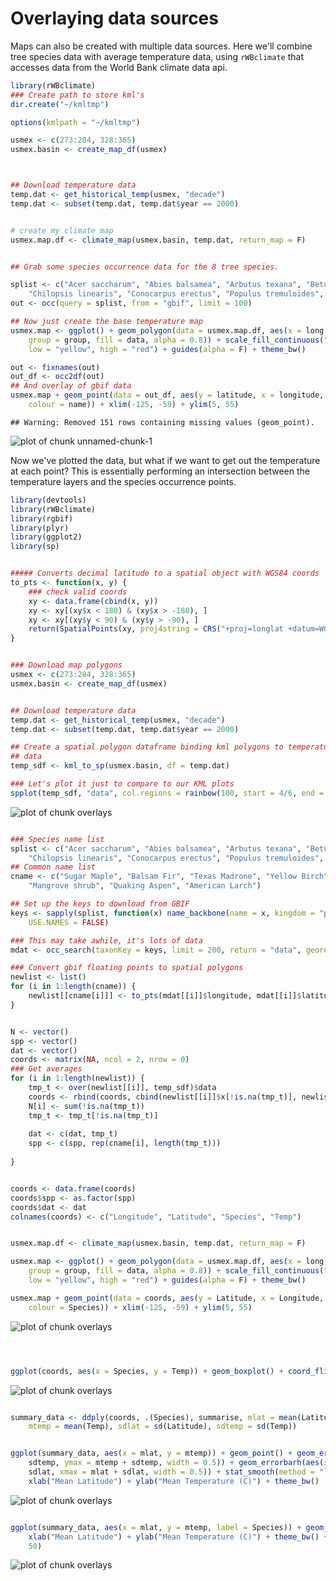 Overlaying data sources
========================================================

Maps can also be created with multiple data sources.  Here we'll combine tree species data with average temperature data, using  `rWBclimate` that accesses data from the World Bank climate data api.


```r
library(rWBclimate)
### Create path to store kml's
dir.create("~/kmltmp")
```


```r
options(kmlpath = "~/kmltmp")

usmex <- c(273:284, 328:365)
usmex.basin <- create_map_df(usmex)
```

```r


## Download temperature data
temp.dat <- get_historical_temp(usmex, "decade")
temp.dat <- subset(temp.dat, temp.dat$year == 2000)


# create my climate map
usmex.map.df <- climate_map(usmex.basin, temp.dat, return_map = F)


## Grab some species occurrence data for the 8 tree species.

splist <- c("Acer saccharum", "Abies balsamea", "Arbutus texana", "Betula alleghaniensis", 
    "Chilopsis linearis", "Conocarpus erectus", "Populus tremuloides", "Larix laricina")
out <- occ(query = splist, from = "gbif", limit = 100)

## Now just create the base temperature map
usmex.map <- ggplot() + geom_polygon(data = usmex.map.df, aes(x = long, y = lat, 
    group = group, fill = data, alpha = 0.8)) + scale_fill_continuous("Average annual \n temp: 1990-2000", 
    low = "yellow", high = "red") + guides(alpha = F) + theme_bw()

out <- fixnames(out)
out_df <- occ2df(out)
## And overlay of gbif data
usmex.map + geom_point(data = out_df, aes(y = latitude, x = longitude, group = name, 
    colour = name)) + xlim(-125, -59) + ylim(5, 55)
```

```
## Warning: Removed 151 rows containing missing values (geom_point).
```

![plot of chunk unnamed-chunk-1](figure/unnamed-chunk-1.png) 


Now we've plotted the data, but what if we want to get out the temperature at each point?  This is essentially performing an intersection between the temperature layers and the species occurrence points.


```r
library(devtools)
library(rWBclimate)
library(rgbif)
library(plyr)
library(ggplot2)
library(sp)


##### Converts decimal latitude to a spatial object with WGS84 coords
to_pts <- function(x, y) {
    ### check valid coords
    xy <- data.frame(cbind(x, y))
    xy <- xy[(xy$x < 180) & (xy$x > -180), ]
    xy <- xy[(xy$y < 90) & (xy$y > -90), ]
    return(SpatialPoints(xy, proj4string = CRS("+proj=longlat +datum=WGS84")))
}


### Download map polygons
usmex <- c(273:284, 328:365)
usmex.basin <- create_map_df(usmex)
```


```r

## Download temperature data
temp.dat <- get_historical_temp(usmex, "decade")
temp.dat <- subset(temp.dat, temp.dat$year == 2000)

## Create a spatial polygon dataframe binding kml polygons to temperature
## data
temp_sdf <- kml_to_sp(usmex.basin, df = temp.dat)

### Let's plot it just to compare to our KML plots
spplot(temp_sdf, "data", col.regions = rainbow(100, start = 4/6, end = 1))
```

![plot of chunk overlays](figure/overlays1.png) 

```r

### Species name list
splist <- c("Acer saccharum", "Abies balsamea", "Arbutus texana", "Betula alleghaniensis", 
    "Chilopsis linearis", "Conocarpus erectus", "Populus tremuloides", "Larix laricina")
## Common name list
cname <- c("Sugar Maple", "Balsam Fir", "Texas Madrone", "Yellow Birch", "Desert Willow", 
    "Mangrove shrub", "Quaking Aspen", "American Larch")

## Set up the keys to download from GBIF
keys <- sapply(splist, function(x) name_backbone(name = x, kingdom = "plants")$speciesKey, 
    USE.NAMES = FALSE)

### This may take awhile, it's lots of data
mdat <- occ_search(taxonKey = keys, limit = 200, return = "data", georeferenced = TRUE)

### Convert gbif floating points to spatial polygons
newlist <- list()
for (i in 1:length(cname)) {
    newlist[[cname[i]]] <- to_pts(mdat[[i]]$longitude, mdat[[i]]$latitude)
}


N <- vector()
spp <- vector()
dat <- vector()
coords <- matrix(NA, ncol = 2, nrow = 0)
### Get averages
for (i in 1:length(newlist)) {
    tmp_t <- over(newlist[[i]], temp_sdf)$data
    coords <- rbind(coords, cbind(newlist[[i]]$x[!is.na(tmp_t)], newlist[[i]]$y[!is.na(tmp_t)]))
    N[i] <- sum(!is.na(tmp_t))
    tmp_t <- tmp_t[!is.na(tmp_t)]
    
    dat <- c(dat, tmp_t)
    spp <- c(spp, rep(cname[i], length(tmp_t)))
    
}


coords <- data.frame(coords)
coords$spp <- as.factor(spp)
coords$dat <- dat
colnames(coords) <- c("Longitude", "Latitude", "Species", "Temp")


usmex.map.df <- climate_map(usmex.basin, temp.dat, return_map = F)

usmex.map <- ggplot() + geom_polygon(data = usmex.map.df, aes(x = long, y = lat, 
    group = group, fill = data, alpha = 0.8)) + scale_fill_continuous("Average annual \n temp: 1990-2000", 
    low = "yellow", high = "red") + guides(alpha = F) + theme_bw()

usmex.map + geom_point(data = coords, aes(y = Latitude, x = Longitude, group = Species, 
    colour = Species)) + xlim(-125, -59) + ylim(5, 55)
```

![plot of chunk overlays](figure/overlays2.png) 

```r



ggplot(coords, aes(x = Species, y = Temp)) + geom_boxplot() + coord_flip()
```

![plot of chunk overlays](figure/overlays3.png) 

```r

summary_data <- ddply(coords, .(Species), summarise, mlat = mean(Latitude), 
    mtemp = mean(Temp), sdlat = sd(Latitude), sdtemp = sd(Temp))


ggplot(summary_data, aes(x = mlat, y = mtemp)) + geom_point() + geom_errorbar(aes(ymin = mtemp - 
    sdtemp, ymax = mtemp + sdtemp, width = 0.5)) + geom_errorbarh(aes(xmin = mlat - 
    sdlat, xmax = mlat + sdlat, width = 0.5)) + stat_smooth(method = "lm", se = F) + 
    xlab("Mean Latitude") + ylab("Mean Temperature (C)") + theme_bw()
```

![plot of chunk overlays](figure/overlays4.png) 

```r

ggplot(summary_data, aes(x = mlat, y = mtemp, label = Species)) + geom_text() + 
    xlab("Mean Latitude") + ylab("Mean Temperature (C)") + theme_bw() + xlim(10, 
    50)
```

![plot of chunk overlays](figure/overlays5.png) 




